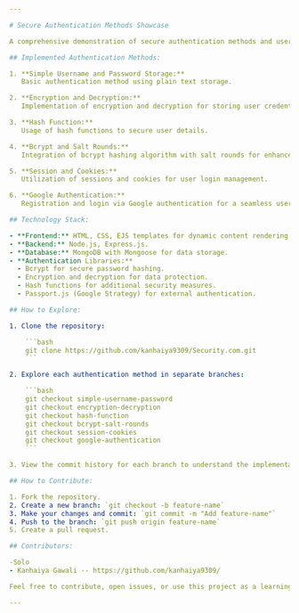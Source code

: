 ```yaml
---

# Secure Authentication Methods Showcase

A comprehensive demonstration of secure authentication methods and user data protection in web applications. This repository contains six separate branches, each implementing a distinct authentication approach to ensure user credentials are stored and managed securely.

## Implemented Authentication Methods:

1. **Simple Username and Password Storage:**
   Basic authentication method using plain text storage.

2. **Encryption and Decryption:**
   Implementation of encryption and decryption for storing user credentials.

3. **Hash Function:**
   Usage of hash functions to secure user details.

4. **Bcrypt and Salt Rounds:**
   Integration of bcrypt hashing algorithm with salt rounds for enhanced security.

5. **Session and Cookies:**
   Utilization of sessions and cookies for user login management.

6. **Google Authentication:**
   Registration and login via Google authentication for a seamless user experience.

## Technology Stack:

- **Frontend:** HTML, CSS, EJS templates for dynamic content rendering.
- **Backend:** Node.js, Express.js.
- **Database:** MongoDB with Mongoose for data storage.
- **Authentication Libraries:**
  - Bcrypt for secure password hashing.
  - Encryption and decryption for data protection.
  - Hash functions for additional security measures.
  - Passport.js (Google Strategy) for external authentication.

## How to Explore:

1. Clone the repository:

    ```bash
    git clone https://github.com/kanhaiya9309/Security.com.git
    ```

2. Explore each authentication method in separate branches:

    ```bash
    git checkout simple-username-password
    git checkout encryption-decryption
    git checkout hash-function
    git checkout bcrypt-salt-rounds
    git checkout session-cookies
    git checkout google-authentication
    ```

3. View the commit history for each branch to understand the implementation details.

## How to Contribute:

1. Fork the repository.
2. Create a new branch: `git checkout -b feature-name`
3. Make your changes and commit: `git commit -m "Add feature-name"`
4. Push to the branch: `git push origin feature-name`
5. Create a pull request.

## Contributors:

-Solo
- Kanhaiya Gawali -- https://github.com/kanhaiya9309/ 

Feel free to contribute, open issues, or use this project as a learning resource for secure authentication methods.

---
```

